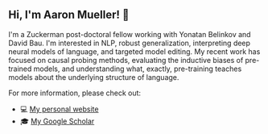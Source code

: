 ## Hi, I'm Aaron Mueller! 👋

I'm a Zuckerman post-doctoral fellow working with Yonatan Belinkov and David Bau. I'm interested in NLP, robust generalization, interpreting deep neural models of language, and targeted model editing. My recent work has focused on causal probing methods, evaluating the inductive biases of pre-trained models, and understanding what, exactly, pre-training teaches models about the underlying structure of language.

For more information, please check out:
- 💻 [My personal website](https://aaronmueller.github.io)
- 🎓 [My Google Scholar](https://scholar.google.com/citations?user=lhwxXg4AAAAJ&hl=en)
